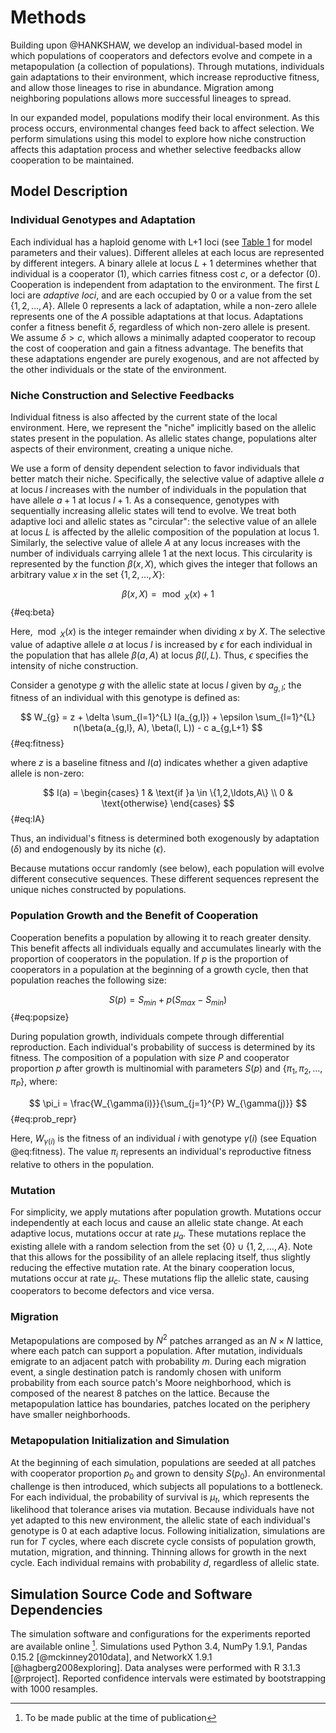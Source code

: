 
# Methods

Building upon @HANKSHAW, we develop an individual-based model in which populations of cooperators and defectors evolve and compete in a metapopulation (a collection of populations).
Through mutations, individuals gain adaptations to their environment, which increase reproductive fitness, and allow those lineages to rise in abundance.
Migration among neighboring populations allows more successful lineages to spread.

In our expanded model, populations modify their local environment.
As this process occurs, environmental changes feed back to affect selection.
We perform simulations using this model to explore how niche construction affects this adaptation process and whether selective feedbacks allow cooperation to be maintained.


## Model Description

### Individual Genotypes and Adaptation

Each individual has a haploid genome with L+1 loci (see [Table 1](#tables) for model parameters and their values).
Different alleles at each locus are represented by different integers.
A binary allele at locus $L+1$ determines whether that individual is a cooperator ($1$), which carries fitness cost $c$, or a defector ($0$).
Cooperation is independent from adaptation to the environment.
The first $L$ loci are *adaptive loci*, and are each occupied by $0$ or a value from the set $\{1, 2, \ldots, A\}$.
Allele $0$ represents a lack of adaptation, while a non-zero allele represents one of the $A$ possible adaptations at that locus.
Adaptations confer a fitness benefit $\delta$, regardless of which non-zero allele is present.
We assume $\delta > c$, which allows a minimally adapted cooperator to recoup the cost of cooperation and gain a fitness advantage.
The benefits that these adaptations engender are purely exogenous, and are not affected by the other individuals or the state of the environment.


### Niche Construction and Selective Feedbacks

Individual fitness is also affected by the current state of the local environment.
Here, we represent the "niche" implicitly based on the allelic states present in the population.
As allelic states change, populations alter aspects of their environment, creating a unique niche.

We use a form of density dependent selection to favor individuals that better match their niche.
Specifically, the selective value of adaptive allele $a$ at locus $l$ increases with the number of individuals in the population that have allele $a+1$ at locus $l+1$.
As a consequence, genotypes with sequentially increasing allelic states will tend to evolve.
We treat both adaptive loci and allelic states as "circular": the selective value of an allele at locus $L$ is affected by the allelic composition of the population at locus 1.
Similarly, the selective value of allele $A$ at any locus increases with the number of individuals carrying allele $1$ at the next locus.
This circularity is represented by the function $\beta(x,X)$, which gives the integer that follows an arbitrary value $x$ in the set $\{1, 2, \ldots, X\}$:

$$ \beta(x, X) = \bmod_{X}(x) + 1 $$ {#eq:beta}

Here, $\bmod_{X}(x)$ is the integer remainder when dividing $x$ by $X$.
The selective value of adaptive allele $a$ at locus $l$ is increased by $\epsilon$ for each individual in the population that has allele $\beta(a,A)$ at locus $\beta(l, L)$.
Thus, $\epsilon$ specifies the intensity of niche construction.

Consider a genotype $g$ with the allelic state at locus $l$ given by $a_{g,l}$; the fitness of an individual with this genotype is defined as:

$$ W_{g} = z + \delta \sum_{l=1}^{L} I(a_{g,l}) + \epsilon \sum_{l=1}^{L} n(\beta(a_{g,l}, A), \beta(l, L)) - c a_{g,L+1} $$ {#eq:fitness}

where $z$ is a baseline fitness and $I(a)$ indicates whether a given adaptive allele is non-zero:

$$
I(a) =
\begin{cases}
    1 & \text{if }a \in \{1,2,\ldots,A\} \\
    0 & \text{otherwise}
\end{cases}
$$ {#eq:IA}

Thus, an individual's fitness is determined both exogenously by adaptation ($\delta$) and endogenously by its niche ($\epsilon$).

Because mutations occur randomly (see below), each population will evolve different consecutive sequences.
These different sequences represent the unique niches constructed by populations.


### Population Growth and the Benefit of Cooperation

Cooperation benefits a population by allowing it to reach greater density.
This benefit affects all individuals equally and accumulates linearly with the proportion of cooperators in the population.
If $p$ is the proportion of cooperators in a population at the beginning of a growth cycle, then that population reaches the following size:

$$ S(p) = S_{min} + p (S_{max} - S_{min}) $$ {#eq:popsize}

During population growth, individuals compete through differential reproduction.
Each individual's probability of success is determined by its fitness.
The composition of a population with size $P$ and cooperator proportion $p$ after growth is multinomial with parameters $S(p)$ and $\{\pi_1, \pi_2, \ldots, \pi_{P}\}$, where:

$$ \pi_i = \frac{W_{\gamma(i)}}{\sum_{j=1}^{P} W_{\gamma(j)}} $$ {#eq:prob_repr}

Here, $W_{\gamma(i)}$ is the fitness of an individual $i$ with genotype $\gamma(i)$ (see Equation @eq:fitness).
The value $\pi_{i}$ represents an individual's reproductive fitness relative to others in the population.


### Mutation

For simplicity, we apply mutations after population growth.
Mutations occur independently at each locus and cause an allelic state change.
At each adaptive locus, mutations occur at rate $\mu_{a}$.
These mutations replace the existing allele with a random selection from the set $\{0\} \cup \{1, 2, \ldots, A\}$.
Note that this allows for the possibility of an allele replacing itself, thus slightly reducing the effective mutation rate.
At the binary cooperation locus, mutations occur at rate $\mu_{c}$.
These mutations flip the allelic state, causing cooperators to become defectors and vice versa.


### Migration

Metapopulations are composed by $N^2$ patches arranged as an $N \times N$ lattice, where each patch can support a population.
After mutation, individuals emigrate to an adjacent patch with probability $m$.
During each migration event, a single destination patch is randomly chosen with uniform probability from each source patch's Moore neighborhood, which is composed of the nearest 8 patches on the lattice.
Because the metapopulation lattice has boundaries, patches located on the periphery have smaller neighborhoods.


### Metapopulation Initialization and Simulation

At the beginning of each simulation, populations are seeded at all patches with cooperator proportion $p_{0}$ and grown to density $S(p_{0})$.
An environmental challenge is then introduced, which subjects all populations to a bottleneck.
For each individual, the probability of survival is $\mu_{t}$, which represents the likelihood that tolerance arises via mutation.
Because individuals have not yet adapted to this new environment, the allelic state of each individual's genotype is $0$ at each adaptive locus.
Following initialization, simulations are run for $T$ cycles, where each discrete cycle consists of population growth, mutation, migration, and thinning.
Thinning allows for growth in the next cycle.
Each individual remains with probability $d$, regardless of allelic state.


## Simulation Source Code and Software Dependencies

The simulation software and configurations for the experiments reported are available online [^1].
Simulations used Python 3.4, NumPy 1.9.1, Pandas 0.15.2 [@mckinney2010data], and NetworkX 1.9.1 [@hagberg2008exploring].
Data analyses were performed with R 3.1.3 [@rproject].
Reported confidence intervals were estimated by bootstrapping with 1000 resamples.

[^1]: To be made public at the time of publication


